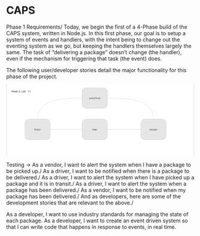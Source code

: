 # CAPS

Phase 1 Requirements/
Today, we begin the first of a 4-Phase build of the CAPS system, written in Node.js. In this first phase, our goal is to setup a system of events and handlers, with the intent being to change out the eventing system as we go, but keeping the handlers themselves largely the same. The task of “delivering a package” doesn’t change (the handler), even if the mechanism for triggering that task (the event) does.

The following user/developer stories detail the major functionality for this phase of the project.

![uml](./module/images/uml.png)

Testing ->
As a vendor, I want to alert the system when I have a package to be picked up./
As a driver, I want to be notified when there is a package to be delivered./
As a driver, I want to alert the system when I have picked up a package and it is in transit./
As a driver, I want to alert the system when a package has been delivered./
As a vendor, I want to be notified when my package has been delivered./
And as developers, here are some of the development stories that are relevant to the above./

As a developer, I want to use industry standards for managing the state of each package.
As a developer, I want to create an event driven system so that I can write code that happens in response to events, in real time.
